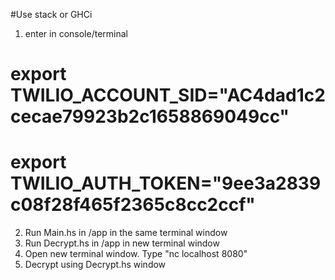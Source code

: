 #Use stack or GHCi
1. enter in console/terminal
# export TWILIO_ACCOUNT_SID="AC4dad1c2cecae79923b2c1658869049cc"
# export TWILIO_AUTH_TOKEN="9ee3a2839c08f28f465f2365c8cc2ccf"
2. Run Main.hs in /app in the same terminal window
3. Run Decrypt.hs in /app in new terminal window
4. Open new terminal window. Type "nc localhost 8080"
5. Decrypt using Decrypt.hs window

